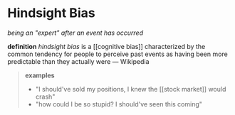 # Hindsight Bias

_being an "expert" after an event has occurred_

**definition** _hindsight bias_ is a [[cognitive bias]] characterized by the common tendency for people to perceive past events as having been more predictable than they actually were &mdash; Wikipedia

> **examples**
>
> - "I should've sold my positions, I knew the [[stock market]] would crash"
> - "how could I be so stupid? I should've seen this coming"
